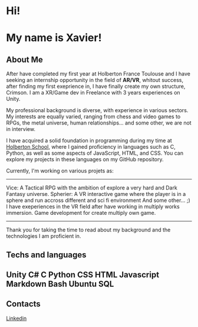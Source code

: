# Hi!
# My name is Xavier!

## About Me
After have completed my first year at Holberton France Toulouse and I have seeking an internship opportunity in the field of **AR/VR**, whitout success, after finding my first exeprience in, I have finally create my own structure, Crimson. 
I am a XR/Game dev in Freelance with 3 years experiences on Unity.

My professional background is diverse, with experience in various sectors. My interests are equally varied, ranging from chess and video games to RPGs, the metal universe, human relationships... and some other, we are not in interview.

I have acquired a solid foundation in programming during my time at [Holberton School](https://www.holbertonschool.fr/), where I gained proficiency in languages such as C, Python, as well as some aspects of JavaScript, HTML, and CSS. You can explore my projects in these languages on my GitHub repository.

Currently, I'm working on various projets as:
___
Vice: A Tactical RPG with the ambition of explore a very hard and Dark Fantasy universe.
Spherier: A VR interactive game where the player is in a sphere and run accross different and sci fi environment
And some other... ;)
I have exeperiences in the VR field after have working in multiply works immersion. Game development for create multiply own game.
___

Thank you for taking the time to read about my background and the technologies I am proficient in.

## **Techs and languages**
## Unity C# C Python CSS HTML Javascript Markdown Bash Ubuntu SQL

## Contacts

[Linkedin](https://www.linkedin.com/in/xavier-bertin-2406152a2/)
